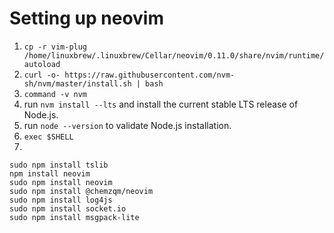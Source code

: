 # Setting up neovim
1. `cp -r vim-plug /home/linuxbrew/.linuxbrew/Cellar/neovim/0.11.0/share/nvim/runtime/autoload`
2. `curl -o- https://raw.githubusercontent.com/nvm-sh/nvm/master/install.sh | bash`
3. `command -v nvm`
4. run `nvm install --lts` and install the current stable LTS release of Node.js.
5. run `node --version` to validate Node.js installation.
6. `exec $SHELL`
7.
```shell
sudo npm install tslib
npm install neovim
sudo npm install neovim
sudo npm install @chemzqm/neovim
sudo npm install log4js
sudo npm install socket.io
sudo npm install msgpack-lite
```
